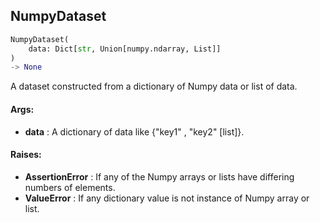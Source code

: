 ## NumpyDataset
```python
NumpyDataset(
	data: Dict[str, Union[numpy.ndarray, List]]
)
-> None
```
A dataset constructed from a dictionary of Numpy data or list of data.


#### Args:

* **data** :  A dictionary of data like {"key1" <numpy array>, "key2" [list]}.

#### Raises:

* **AssertionError** :  If any of the Numpy arrays or lists have differing numbers of elements.
* **ValueError** :  If any dictionary value is not instance of Numpy array or list.